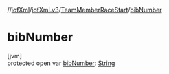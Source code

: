 //[iofXml](../../../index.md)/[iofXml.v3](../index.md)/[TeamMemberRaceStart](index.md)/[bibNumber](bib-number.md)

# bibNumber

[jvm]\
protected open var [bibNumber](bib-number.md): [String](https://docs.oracle.com/javase/8/docs/api/java/lang/String.html)
